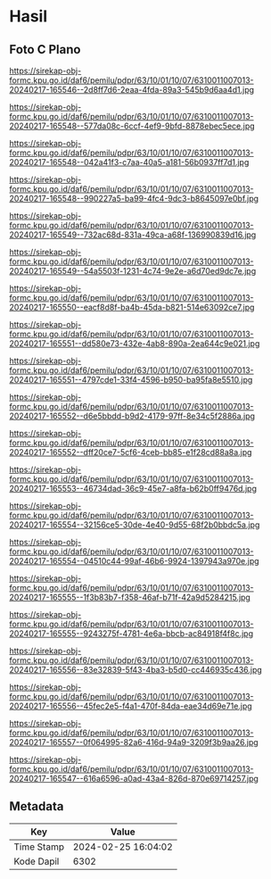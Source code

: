 # Hasil

## Foto C Plano

https://sirekap-obj-formc.kpu.go.id/daf6/pemilu/pdpr/63/10/01/10/07/6310011007013-20240217-165546--2d8ff7d6-2eaa-4fda-89a3-545b9d6aa4d1.jpg

https://sirekap-obj-formc.kpu.go.id/daf6/pemilu/pdpr/63/10/01/10/07/6310011007013-20240217-165548--577da08c-6ccf-4ef9-9bfd-8878ebec5ece.jpg

https://sirekap-obj-formc.kpu.go.id/daf6/pemilu/pdpr/63/10/01/10/07/6310011007013-20240217-165548--042a41f3-c7aa-40a5-a181-56b0937ff7d1.jpg

https://sirekap-obj-formc.kpu.go.id/daf6/pemilu/pdpr/63/10/01/10/07/6310011007013-20240217-165548--990227a5-ba99-4fc4-9dc3-b8645097e0bf.jpg

https://sirekap-obj-formc.kpu.go.id/daf6/pemilu/pdpr/63/10/01/10/07/6310011007013-20240217-165549--732ac68d-831a-49ca-a68f-136990839d16.jpg

https://sirekap-obj-formc.kpu.go.id/daf6/pemilu/pdpr/63/10/01/10/07/6310011007013-20240217-165549--54a5503f-1231-4c74-9e2e-a6d70ed9dc7e.jpg

https://sirekap-obj-formc.kpu.go.id/daf6/pemilu/pdpr/63/10/01/10/07/6310011007013-20240217-165550--eacf8d8f-ba4b-45da-b821-514e63092ce7.jpg

https://sirekap-obj-formc.kpu.go.id/daf6/pemilu/pdpr/63/10/01/10/07/6310011007013-20240217-165551--dd580e73-432e-4ab8-890a-2ea644c9e021.jpg

https://sirekap-obj-formc.kpu.go.id/daf6/pemilu/pdpr/63/10/01/10/07/6310011007013-20240217-165551--4797cde1-33f4-4596-b950-ba95fa8e5510.jpg

https://sirekap-obj-formc.kpu.go.id/daf6/pemilu/pdpr/63/10/01/10/07/6310011007013-20240217-165552--d6e5bbdd-b9d2-4179-97ff-8e34c5f2886a.jpg

https://sirekap-obj-formc.kpu.go.id/daf6/pemilu/pdpr/63/10/01/10/07/6310011007013-20240217-165552--dff20ce7-5cf6-4ceb-bb85-e1f28cd88a8a.jpg

https://sirekap-obj-formc.kpu.go.id/daf6/pemilu/pdpr/63/10/01/10/07/6310011007013-20240217-165553--46734dad-36c9-45e7-a8fa-b62b0ff9476d.jpg

https://sirekap-obj-formc.kpu.go.id/daf6/pemilu/pdpr/63/10/01/10/07/6310011007013-20240217-165554--32156ce5-30de-4e40-9d55-68f2b0bbdc5a.jpg

https://sirekap-obj-formc.kpu.go.id/daf6/pemilu/pdpr/63/10/01/10/07/6310011007013-20240217-165554--04510c44-99af-46b6-9924-1397943a970e.jpg

https://sirekap-obj-formc.kpu.go.id/daf6/pemilu/pdpr/63/10/01/10/07/6310011007013-20240217-165555--1f3b83b7-f358-46af-b71f-42a9d5284215.jpg

https://sirekap-obj-formc.kpu.go.id/daf6/pemilu/pdpr/63/10/01/10/07/6310011007013-20240217-165555--9243275f-4781-4e6a-bbcb-ac84918f4f8c.jpg

https://sirekap-obj-formc.kpu.go.id/daf6/pemilu/pdpr/63/10/01/10/07/6310011007013-20240217-165556--83e32839-5f43-4ba3-b5d0-cc446935c436.jpg

https://sirekap-obj-formc.kpu.go.id/daf6/pemilu/pdpr/63/10/01/10/07/6310011007013-20240217-165556--45fec2e5-f4a1-470f-84da-eae34d69e71e.jpg

https://sirekap-obj-formc.kpu.go.id/daf6/pemilu/pdpr/63/10/01/10/07/6310011007013-20240217-165557--0f064995-82a6-416d-94a9-3209f3b9aa26.jpg

https://sirekap-obj-formc.kpu.go.id/daf6/pemilu/pdpr/63/10/01/10/07/6310011007013-20240217-165547--616a6596-a0ad-43a4-826d-870e69714257.jpg


## Metadata

| Key        | Value               |
| ---------- | ------------------- |
| Time Stamp | 2024-02-25 16:04:02 |
| Kode Dapil | 6302                |



